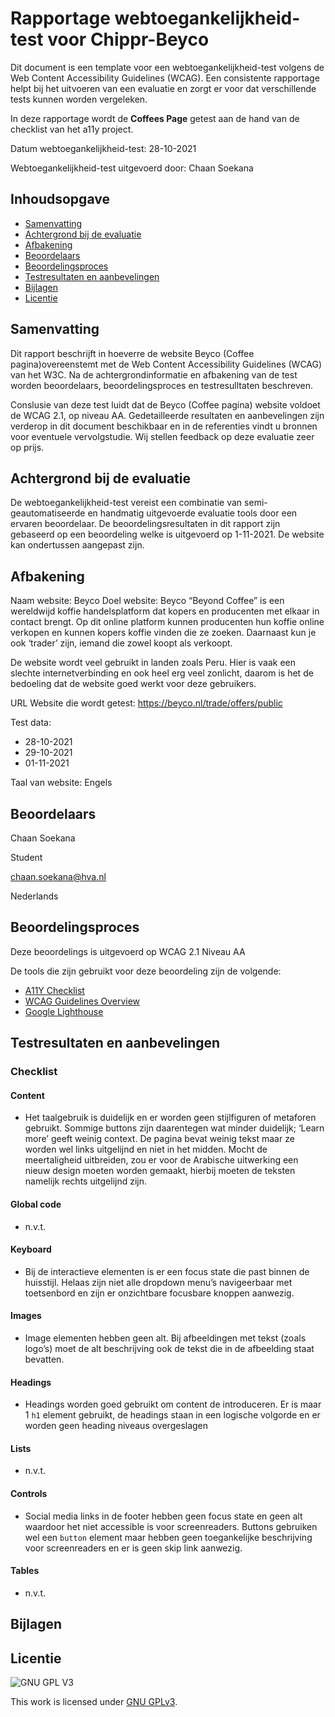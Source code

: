 
# Rapportage webtoegankelijkheid-test voor Chippr-Beyco

Dit document is een template voor een webtoegankelijkheid-test volgens de Web Content Accessibility Guidelines (WCAG). Een consistente rapportage helpt bij het uitvoeren van een evaluatie en zorgt er voor dat verschillende tests kunnen worden vergeleken.

In deze rapportage wordt de **Coffees Page** getest aan de hand van de checklist van het a11y project.  

Datum webtoegankelijkheid-test: 28-10-2021

Webtoegankelijkheid-test uitgevoerd door: Chaan Soekana

## Inhoudsopgave

  * [Samenvatting](#samenvatting)
  * [Achtergrond bij de evaluatie](#achtergrond-bij-de-evaluatie)
  * [Afbakening](#afbakening)
  * [Beoordelaars](#beoordelaars)
  * [Beoordelingsproces](#beoordelingsproces)
  * [Testresultaten en aanbevelingen](#testresultaten-en-aanbevelingen)
  * [Bijlagen](#bijlagen)
  * [Licentie](#licentie)
  


## Samenvatting

Dit rapport beschrijft in hoeverre de website Beyco (Coffee pagina)overeenstemt met de Web Content Accessibility Guidelines (WCAG) van het W3C. Na de achtergrondinformatie en afbakening van de test worden beoordelaars, beoordelingsproces en testresulltaten beschreven.

Conslusie van deze test luidt dat de Beyco (Coffee pagina) website voldoet de WCAG 2.1, op niveau AA. Gedetailleerde resultaten en aanbevelingen zijn verderop in dit document beschikbaar en in de referenties vindt u bronnen voor eventuele vervolgstudie. Wij stellen feedback op deze evaluatie zeer op prijs.

## Achtergrond bij de evaluatie

De webtoegankelijkheid-test vereist een combinatie van semi-geautomatiseerde en handmatig uitgevoerde evaluatie tools door een ervaren beoordelaar. De beoordelingsresultaten in dit rapport zijn gebaseerd op een beoordeling welke is uitgevoerd op 1-11-2021. De website kan ondertussen aangepast zijn.

##  Afbakening

Naam website: Beyco Doel website: Beyco “Beyond Coffee” is een wereldwijd koffie handelsplatform dat kopers en producenten met elkaar in contact brengt. Op dit online platform kunnen producenten hun koffie online verkopen en kunnen kopers koffie vinden die ze zoeken. Daarnaast kun je ook ‘trader’ zijn, iemand die zowel koopt als verkoopt.

De website wordt veel gebruikt in landen zoals Peru. Hier is vaak een slechte internetverbinding en ook heel erg veel zonlicht, daarom is het de bedoeling dat de website goed werkt voor deze gebruikers.

URL Website die wordt getest: https://beyco.nl/trade/offers/public


<!-- ![afbeelding](afbeeldinglink) -->

Test data:

   * 28-10-2021
   * 29-10-2021
   * 01-11-2021

Taal van website: Engels

## Beoordelaars

Chaan Soekana

Student

chaan.soekana@hva.nl

Nederlands

## Beoordelingsproces

Deze beoordelings is uitgevoerd op WCAG 2.1 Niveau AA

De tools die zijn gebruikt voor deze beoordeling zijn de volgende:

   
 * [A11Y Checklist](https://www.a11yproject.com/checklist/)
 *  [WCAG Guidelines Overview](https://www.w3.org/WAI/standards-guidelines/wcag/)
 * [Google Lighthouse](https://developers.google.com/web/tools/lighthouse)


## Testresultaten en aanbevelingen

### Checklist

#### Content

* Het taalgebruik is duidelijk en er worden geen stijlfiguren of metaforen gebruikt. Sommige buttons zijn daarentegen wat minder duidelijk; ‘Learn more’ geeft weinig context. De pagina bevat weinig tekst maar ze worden wel links uitgelijnd en niet in het midden. Mocht de meertaligheid uitbreiden, zou er voor de Arabische uitwerking een nieuw design moeten worden gemaakt, hierbij moeten de teksten namelijk rechts uitgelijnd zijn.

#### Global code

* n.v.t.

#### Keyboard

* Bij de interactieve elementen is er een focus state die past binnen de huisstijl. Helaas zijn niet alle dropdown menu’s navigeerbaar met toetsenbord en zijn er onzichtbare focusbare knoppen aanwezig. 

#### Images

* Image elementen hebben geen alt. Bij afbeeldingen met tekst (zoals logo’s) moet de alt beschrijving ook de tekst die in de afbeelding staat bevatten.

#### Headings

* Headings worden goed gebruikt om content de introduceren. Er is maar 1 <code>h1</code> element gebruikt, de headings staan in een logische volgorde en er worden geen heading niveaus overgeslagen

#### Lists

* n.v.t.

#### Controls

* Social media links in de footer hebben geen focus state en geen alt waardoor het niet accessible is voor screenreaders. Buttons gebruiken wel een <code>button</code> element maar hebben geen toegankelijke beschrijving voor screenreaders en er is geen skip link aanwezig. 

#### Tables

* n.v.t.


##  Bijlagen

## Licentie

![GNU GPL V3](https://www.gnu.org/graphics/gplv3-127x51.png)

This work is licensed under [GNU GPLv3](./LICENSE).
